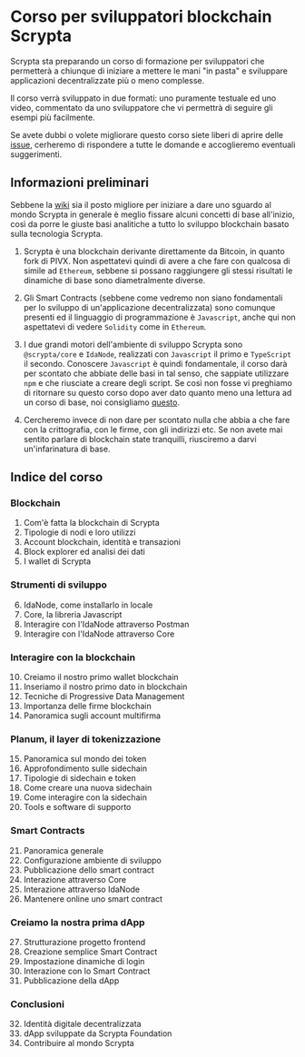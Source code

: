 # Corso per sviluppatori blockchain Scrypta

Scrypta sta preparando un corso di formazione per sviluppatori che permetterà a chiunque di iniziare a mettere le mani "in pasta" e sviluppare applicazioni decentralizzate più o meno complesse.

Il corso verrà sviluppato in due formati: uno puramente testuale ed uno video, commentato da uno sviluppatore che vi permettrà di seguire gli esempi più facilmente.

Se avete dubbi o volete migliorare questo corso siete liberi di aprire delle [issue](https://github.com/scryptachain/scrypta-development-course/issues), cerheremo di rispondere a tutte le domande e accoglieremo eventuali suggerimenti.

## Informazioni preliminari

Sebbene la [wiki](https://scrypta.wiki) sia il posto migliore per iniziare a dare uno sguardo al mondo Scrypta in generale è meglio fissare alcuni concetti di base all'inizio, così da porre le giuste basi analitiche a tutto lo sviluppo blockchain basato sulla tecnologia Scrypta.

1. Scrypta è una blockchain derivante direttamente da Bitcoin, in quanto fork di PIVX. Non aspettatevi quindi di avere a che fare con qualcosa di simile ad `Ethereum`, sebbene si possano raggiungere gli stessi risultati le dinamiche di base sono diametralmente diverse.

2. Gli Smart Contracts (sebbene come vedremo non siano fondamentali per lo sviluppo di un'applicazione decentralizzata) sono comunque presenti ed il linguaggio di programmazione è `Javascript`, anche qui non aspettatevi di vedere `Solidity` come in `Ethereum`.

3. I due grandi motori dell'ambiente di sviluppo Scrypta sono `@scrypta/core` e `IdaNode`, realizzati con `Javascript` il primo e `TypeScript` il secondo. Conoscere `Javascript` è quindi fondamentale, il corso darà per scontato che abbiate delle basi in tal senso, che sappiate utilizzare `npm` e che riusciate a creare degli script. Se così non fosse vi preghiamo di ritornare su questo corso dopo aver dato quanto meno una lettura ad un corso di base, noi consigliamo [questo](https://www.html.it/guide/guida-javascript-di-base/).

4. Cercheremo invece di non dare per scontato nulla che abbia a che fare con la crittografia, con le firme, con gli indirizzi etc. Se non avete mai sentito parlare di blockchain state tranquilli, riusciremo a darvi un'infarinatura di base.

## Indice del corso

### Blockchain

1. Com'è fatta la blockchain di Scrypta
2. Tipologie di nodi e loro utilizzi
3. Account blockchain, identità e transazioni
4. Block explorer ed analisi dei dati
5. I wallet di Scrypta

### Strumenti di sviluppo

6. IdaNode, come installarlo in locale
7. Core, la libreria Javascript
8. Interagire con l'IdaNode attraverso Postman
9. Interagire con l'IdaNode attraverso Core

### Interagire con la blockchain

10. Creiamo il nostro primo wallet blockchain
11. Inseriamo il nostro primo dato in blockchain
12. Tecniche di Progressive Data Management
13. Importanza delle firme blockchain
14. Panoramica sugli account multifirma

### Planum, il layer di tokenizzazione

15. Panoramica sul mondo dei token
16. Approfondimento sulle sidechain
17. Tipologie di sidechain e token
18. Come creare una nuova sidechain
19. Come interagire con la sidechain
20. Tools e software di supporto

### Smart Contracts

21. Panoramica generale
22. Configurazione ambiente di sviluppo
23. Pubblicazione dello smart contract
24. Interazione attraverso Core
25. Interazione attraverso IdaNode
26. Mantenere online uno smart contract

### Creiamo la nostra prima dApp

27. Strutturazione progetto frontend
28. Creazione semplice Smart Contract
29. Impostazione dinamiche di login
30. Interazione con lo Smart Contract
31. Pubblicazione della dApp

### Conclusioni

32. Identità digitale decentralizzata
33. dApp sviluppate da Scrypta Foundation
34. Contribuire al mondo Scrypta